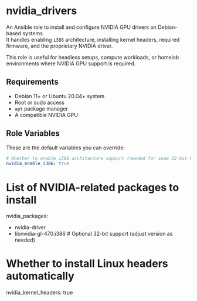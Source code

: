 nvidia_drivers
==============

An Ansible role to install and configure NVIDIA GPU drivers on Debian-based systems.  
It handles enabling `i386` architecture, installing kernel headers, required firmware, and the proprietary NVIDIA driver.

This role is useful for headless setups, compute workloads, or homelab environments where NVIDIA GPU support is required.

Requirements
------------

- Debian 11+ or Ubuntu 20.04+ system
- Root or sudo access
- `apt` package manager
- A compatible NVIDIA GPU

Role Variables
--------------

These are the default variables you can override:

```yaml
# Whether to enable i386 architecture support (needed for some 32-bit NVIDIA libs)
nvidia_enable_i386: true
```
# List of NVIDIA-related packages to install
nvidia_packages:
  - nvidia-driver
  - libnvidia-gl-470:i386  # Optional 32-bit support (adjust version as needed)

# Whether to install Linux headers automatically
nvidia_kernel_headers: true